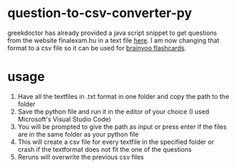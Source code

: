# question-to-csv-converter-py
greekdoctor has already provided a java script snippet to get questions from the website finalexam.hu in a text file [here](https://github.com/greekdoctor/finalexam-questioncollector-js/tree/main). I am now changing that format to a csv file so it can be used for [brainyoo flashcards](https://brainyoo.de/dokumentation/karteikarten-der-desktop-client-fuer-win-mac/108777-2/).

# usage
1. Have all the textfiles in .txt format in one folder and copy the path to the folder
2. Save the python file and run it in the editor of your choice (I used Microsoft's Visual Studio Code)
3. You will be prompted to give the path as input or press enter if the files are in the same folder as your python file
4. This will create a csv file for every textfile in the specified folder or crash if the textformat does not fit the one of the questions
5. Reruns will overwrite the previous csv files

